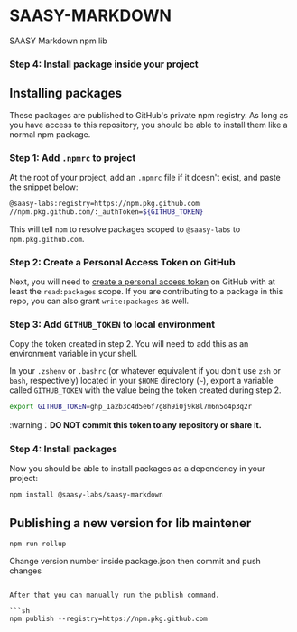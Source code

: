 # SAASY-MARKDOWN

SAASY Markdown npm lib

### Step 4: Install package inside your project

## Installing packages

These packages are published to GitHub's private npm registry. As long as you have access to this
repository, you should be able to install them like a normal npm package.

### Step 1: Add `.npmrc` to project

At the root of your project, add an `.npmrc` file if it doesn't exist, and paste the snippet below:

```sh
@saasy-labs:registry=https://npm.pkg.github.com
//npm.pkg.github.com/:_authToken=${GITHUB_TOKEN}
```

This will tell `npm` to resolve packages scoped to `@saasy-labs` to `npm.pkg.github.com`.

### Step 2: Create a Personal Access Token on GitHub

Next, you will need to [create a personal access token](https://docs.github.com/en/authentication/keeping-your-account-and-data-secure/creating-a-personal-access-token) on GitHub with at least the `read:packages` scope. If you are contributing to a package in this repo, you can also grant `write:packages` as well.

### Step 3: Add `GITHUB_TOKEN` to local environment

Copy the token created in step 2. You will need to add this as an environment variable in your shell.

In your `.zshenv` or `.bashrc` (or whatever equivalent if you don't use `zsh` or `bash`, respectively) located in your `$HOME` directory (`~`), export a variable called `GITHUB_TOKEN` with the value being the token created during step 2.

```sh
export GITHUB_TOKEN=ghp_1a2b3c4d5e6f7g8h9i0j9k8l7m6n5o4p3q2r
```

:warning：**DO NOT commit this token to any repository or share it.**

### Step 4: Install packages

Now you should be able to install packages as a dependency in your project:

```sh
npm install @saasy-labs/saasy-markdown
```

## Publishing a new version for lib maintener

```sh
npm run rollup
```

Change version number inside package.json then commit and push changes

````

After that you can manually run the publish command.

```sh
npm publish --registry=https://npm.pkg.github.com
````
